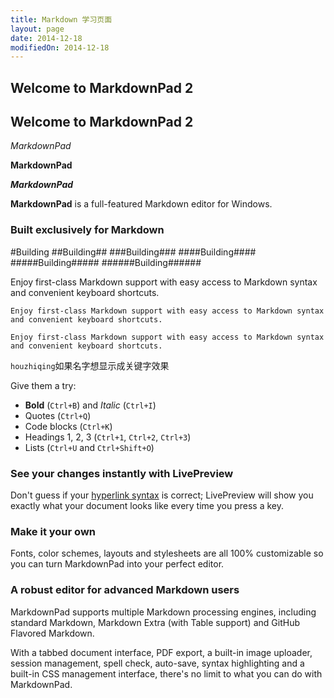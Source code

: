 ```yaml
---
title: Markdown 学习页面
layout: page
date: 2014-12-18
modifiedOn: 2014-12-18
---
```


## Welcome to MarkdownPad 2 ##
## Welcome to MarkdownPad 2 ##

*MarkdownPad*

**MarkdownPad**

***MarkdownPad***

**MarkdownPad** is a full-featured Markdown editor for Windows.

### Built exclusively for Markdown ###
#Building 
##Building##
###Building###
####Building####
#####Building#####
######Building######

Enjoy first-class Markdown support with easy access to  Markdown syntax and convenient keyboard shortcuts.

    Enjoy first-class Markdown support with easy access to Markdown syntax and convenient keyboard shortcuts.

    Enjoy first-class Markdown support with easy access to Markdown syntax and convenient keyboard shortcuts.

`houzhiqing`如果名字想显示成关键字效果

Give them a try:

- **Bold** (`Ctrl+B`) and *Italic* (`Ctrl+I`)
- Quotes (`Ctrl+Q`)
- Code blocks (`Ctrl+K`)
- Headings 1, 2, 3 (`Ctrl+1`, `Ctrl+2`, `Ctrl+3`)
- Lists (`Ctrl+U` and `Ctrl+Shift+O`)

### See your changes instantly with LivePreview ###

Don't guess if your [hyperlink syntax](http://markdownpad.com) is correct; LivePreview will show you exactly what your document looks like every time you press a key.

### Make it your own ###

Fonts, color schemes, layouts and stylesheets are all 100% customizable so you can turn MarkdownPad into your perfect editor.

### A robust editor for advanced Markdown users ###

MarkdownPad supports multiple Markdown processing engines, including standard Markdown, Markdown Extra (with Table support) and GitHub Flavored Markdown.

With a tabbed document interface, PDF export, a built-in image uploader, session management, spell check, auto-save, syntax highlighting and a built-in CSS management interface, there's no limit to what you can do with MarkdownPad.
